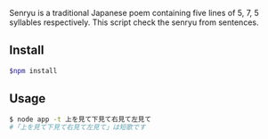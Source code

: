 Senryu is a traditional Japanese poem containing five lines of 5, 7, 5 syllables respectively. This script check the senryu from sentences.

## Install

```sh
$npm install
```

## Usage

```sh
$ node app -t 上を見て下見て右見て左見て
#「上を見て下見て右見て左見て」は短歌です
```
